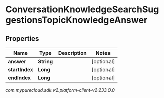 # ConversationKnowledgeSearchSuggestionsTopicKnowledgeAnswer


## Properties

| Name | Type | Description | Notes |
| ------------ | ------------- | ------------- | ------------- |
| **answer** | **String** |  |  [optional] |
| **startIndex** | **Long** |  |  [optional] |
| **endIndex** | **Long** |  |  [optional] |




_com.mypurecloud.sdk.v2:platform-client-v2:233.0.0_
